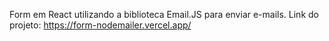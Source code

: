Form em React utilizando a biblioteca Email.JS para enviar e-mails. 
Link do projeto: https://form-nodemailer.vercel.app/
